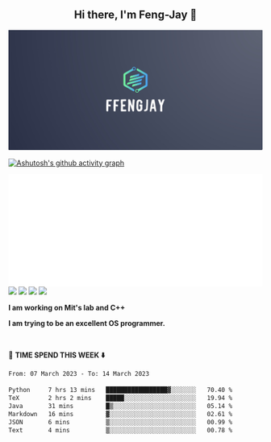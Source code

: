 <h2 align="center"> Hi there, I'm Feng-Jay 👋 </h2>  

![](https://github.com/Feng-Jay/DataStruct/blob/master/Image/1.png)  

[![Ashutosh's github activity graph](https://activity-graph.herokuapp.com/graph?username=Feng-Jay&theme=github)](https://github.com/ashutosh00710/github-readme-activity-graph)



<img src='/metrics.plugin.achievements.compact.svg' align='right' />

![](https://visitor-badge.glitch.me/badge?page_id=Feng-Jay.readme)
![](https://img.shields.io/badge/Concentrate-Cpp-blue)
![](https://img.shields.io/badge/Rust-primer-orange)
![](https://img.shields.io/badge/Target-OS-9cf)  

<p align="left"><b>
I am working on Mit's lab and C++

I am trying to be an excellent OS programmer. 
</b></p>
<!-- ![Achievement]() -->

<!-- <img align="right" src="https://github-readme-stats.vercel.app/api?username=Feng-Jay&show_icons=true&icon_color=CE1D2D&text_color=718096&bg_color=ffffff&hide_title=true" /> -->
<!-- ![Calendar]() -->
<!-- <img src='/metrics.plugin.isocalendar.fullyear.svg' align='center' />   -->
<!-- 
<img src='metrics.plugin.stargazers.svg' align='right' width='200' height='200'> -->

&emsp;

<!-- ![Metrics](/github-metrics.svg) -->

📘 **TIME SPEND THIS WEEK ⬇️**
<!--START_SECTION:waka-->

```text
From: 07 March 2023 - To: 14 March 2023

Python     7 hrs 13 mins   █████████████████▓░░░░░░░   70.40 %
TeX        2 hrs 2 mins    █████░░░░░░░░░░░░░░░░░░░░   19.94 %
Java       31 mins         █▒░░░░░░░░░░░░░░░░░░░░░░░   05.14 %
Markdown   16 mins         ▓░░░░░░░░░░░░░░░░░░░░░░░░   02.61 %
JSON       6 mins          ▒░░░░░░░░░░░░░░░░░░░░░░░░   00.99 %
Text       4 mins          ▒░░░░░░░░░░░░░░░░░░░░░░░░   00.78 %
```

<!--END_SECTION:waka-->
